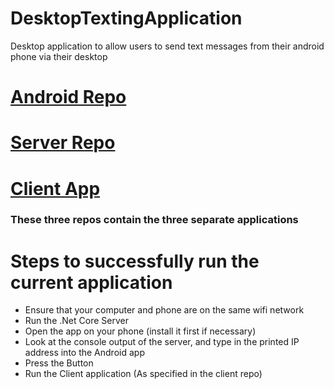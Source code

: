# DesktopTextingApplication
Desktop application to allow users to send text messages from their android phone via their desktop

# [Android Repo](https://github.com/travispavletich/TextingAndroidApp)

# [Server Repo](https://github.com/travispavletich/TextingServer)

# [Client App](https://github.com/travispavletich/TextingClientApp)

### These three repos contain the three separate applications

# Steps to successfully run the current application
- Ensure that your computer and phone are on the same wifi network
- Run the .Net Core Server
- Open the app on your phone (install it first if necessary)
- Look at the console output of the server, and type in the printed IP address into the Android app
- Press the Button
- Run the Client application (As specified in the client repo)
